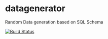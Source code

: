 # datagenerator
Random Data generation based on SQL Schema

[![Build Status](https://travis-ci.org/rahulsh1/datagenerator.svg?branch=master)](https://travis-ci.org/rahulsh1/datagenerator)


